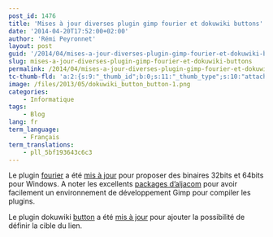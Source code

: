 ```yaml
---
post_id: 1476
title: 'Mises à jour diverses plugin gimp fourier et dokuwiki buttons'
date: '2014-04-20T17:52:00+02:00'
author: 'Rémi Peyronnet'
layout: post
guid: '/2014/04/mises-a-jour-diverses-plugin-gimp-fourier-et-dokuwiki-buttons/'
slug: mises-a-jour-diverses-plugin-gimp-fourier-et-dokuwiki-buttons
permalink: /2014/04/mises-a-jour-diverses-plugin-gimp-fourier-et-dokuwiki-buttons/
tc-thumb-fld: 'a:2:{s:9:"_thumb_id";b:0;s:11:"_thumb_type";s:10:"attachment";}'
image: /files/2013/05/dokuwiki_button_button-1.png
categories:
    - Informatique
tags:
    - Blog
lang: fr
term_language:
    - Français
term_translations:
    - pll_5bf193643c6c3
---
```


Le plugin [fourier](http://registry.gimp.org/node/19596) a été [mis à jour](/gimp_plugin/) pour proposer des binaires 32bits et 64bits pour Windows. A noter les excellents [packages d’aljacom](http://www.aljacom.com/~gimp/divers.html) pour avoir facilement un environnement de développement Gimp pour compiler les plugins.

Le plugin dokuwiki [button](https://www.dokuwiki.org/plugin:button) a été [mis à jour](/dokuwikibutton/) pour ajouter la possibilité de définir la cible du lien.